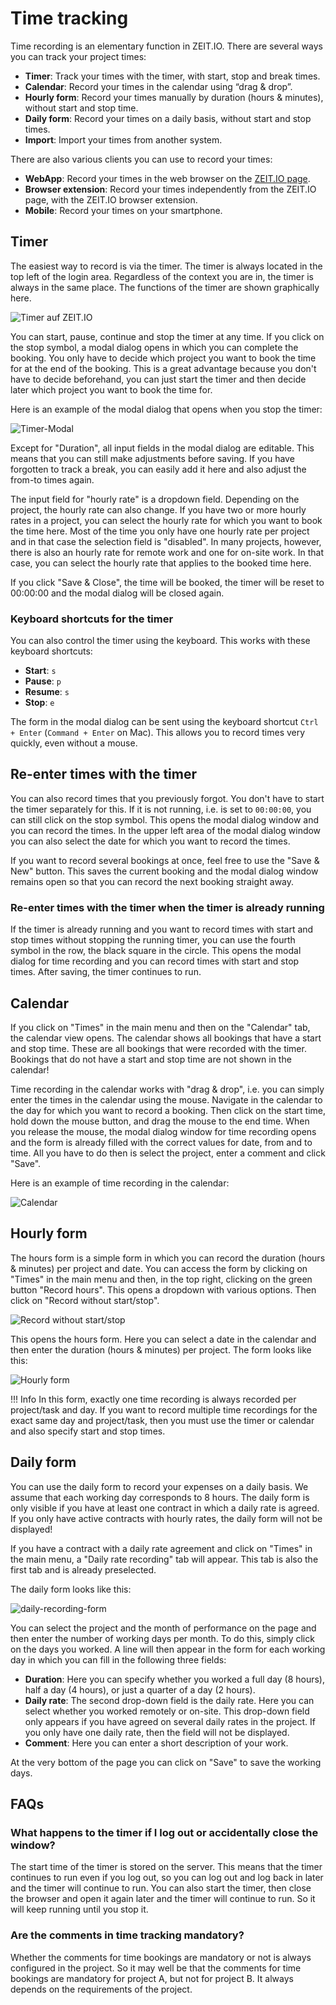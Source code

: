 # Time tracking 

Time recording is an elementary function in ZEIT.IO. There are several ways you can track your project times:

- **Timer**: Track your times with the timer, with start, stop and break times.
- **Calendar**: Record your times in the calendar using “drag & drop”.
- **Hourly form**: Record your times manually by duration (hours & minutes), without start and stop time.
- **Daily form**: Record your times on a daily basis, without start and stop times.
- **Import**: Import your times from another system.

There are also various clients you can use to record your times:

- **WebApp**: Record your times in the web browser on the [ZEIT.IO page](https://zeit.io/en/).
- **Browser extension**: Record your times independently from the ZEIT.IO page, with the ZEIT.IO browser extension.
- **Mobile**: Record your times on your smartphone.

## Timer

The easiest way to record is via the timer.
The timer is always located in the top left of the login area.
Regardless of the context you are in, the timer is always in the same place.
The functions of the timer are shown graphically here.

![Timer auf ZEIT.IO](../img/timer-functions.png)

You can start, pause, continue and stop the timer at any time.
If you click on the stop symbol, a modal dialog opens in which you can complete the booking.
You only have to decide which project you want to book the time for at the end of the booking.
This is a great advantage because you don't have to decide beforehand, you can just start the timer and then decide 
later which project you want to book the time for.

Here is an example of the modal dialog that opens when you stop the timer:

![Timer-Modal](../img/context-freelance/timer-dialog-01-en.png)

Except for "Duration", all input fields in the modal dialog are editable.
This means that you can still make adjustments before saving.
If you have forgotten to track a break, you can easily add it here and also adjust the from-to times again.

The input field for "hourly rate" is a dropdown field.
Depending on the project, the hourly rate can also change.
If you have two or more hourly rates in a project, you can select the hourly rate for which you want to book the time here.
Most of the time you only have one hourly rate per project and in that case the selection field is "disabled".
In many projects, however, there is also an hourly rate for remote work and one for on-site work.
In that case, you can select the hourly rate that applies to the booked time here.

If you click "Save & Close", the time will be booked, the timer will be reset to 00:00:00 and the modal dialog will be closed again.

### Keyboard shortcuts for the timer

You can also control the timer using the keyboard. This works with these keyboard shortcuts:

- **Start**: `s`
- **Pause**: `p`
- **Resume**: `s`
- **Stop**: `e`

The form in the modal dialog can be sent using the keyboard shortcut `Ctrl + Enter` (`Command + Enter` on Mac).
This allows you to record times very quickly, even without a mouse.

## Re-enter times with the timer 

You can also record times that you previously forgot. You don't have to start the timer separately for this.
If it is not running, i.e. is set to `00:00:00`, you can still click on the stop symbol.
This opens the modal dialog window and you can record the times. 
In the upper left area of the modal dialog window you can also select the date for which you want to record the times.

If you want to record several bookings at once, feel free to use the "Save & New" button.
This saves the current booking and the modal dialog window remains open so that you can record the next booking straight away.

### Re-enter times with the timer when the timer is already running

If the timer is already running and you want to record times with start and stop times without stopping the running timer, you can use the fourth symbol in the row, the black square in the circle.
This opens the modal dialog for time recording and you can record times with start and stop times.
After saving, the timer continues to run.

## Calendar

If you click on "Times" in the main menu and then on the "Calendar" tab, the calendar view opens.
The calendar shows all bookings that have a start and stop time.
These are all bookings that were recorded with the timer.
Bookings that do not have a start and stop time are not shown in the calendar!

Time recording in the calendar works with "drag & drop", i.e. you can simply enter the times in the calendar using the mouse.
Navigate in the calendar to the day for which you want to record a booking.
Then click on the start time, hold down the mouse button, and drag the mouse to the end time.
When you release the mouse, the modal dialog window for time recording opens and the form is already filled with the correct values for date, from and to time.
All you have to do then is select the project, enter a comment and click "Save".

Here is an example of time recording in the calendar:

![Calendar](../img/context-freelance/calendar-01-en.gif)


## Hourly form

The hours form is a simple form in which you can record the duration (hours & minutes) per project and date.
You can access the form by clicking on "Times" in the main menu and then, in the top right, clicking on the green button "Record hours".
This opens a dropdown with various options. Then click on "Record without start/stop".

![Record without start/stop](../img/context-freelance/hour-form-01-en.png)

This opens the hours form. Here you can select a date in the calendar and then enter the duration (hours & minutes) per project. 
The form looks like this:

![Hourly form](../img/context-freelance/hour-form-02-en.png)

!!! Info
    In this form, exactly one time recording is always recorded per project/task and day.
    If you want to record multiple time recordings for the exact same day and project/task, then you must
    use the timer or calendar and also specify start and stop times.

## Daily form

You can use the daily form to record your expenses on a daily basis.
We assume that each working day corresponds to 8 hours.
The daily form is only visible if you have at least one contract in which a daily rate is agreed.
If you only have active contracts with hourly rates, the daily form will not be displayed!

If you have a contract with a daily rate agreement and click on "Times" in the main menu, a "Daily rate recording" tab will appear.
This tab is also the first tab and is already preselected.

The daily form looks like this:

![daily-recording-form](../img/context-freelance/day-form-01-de.png)

You can select the project and the month of performance on the page and then enter the number of working days per month.
To do this, simply click on the days you worked.
A line will then appear in the form for each working day in which you can fill in the following three fields:

- **Duration**: Here you can specify whether you worked a full day (8 hours), half a day (4 hours),
  or just a quarter of a day (2 hours).
- **Daily rate**: The second drop-down field is the daily rate. Here you can select whether you worked remotely or on-site.
  This drop-down field only appears if you have agreed on several daily rates in the project.
  If you only have one daily rate, then the field will not be displayed.
- **Comment**: Here you can enter a short description of your work.

At the very bottom of the page you can click on "Save" to save the working days.

## FAQs

### What happens to the timer if I log out or accidentally close the window?

The start time of the timer is stored on the server.
This means that the timer continues to run even if you log out, so you can log out and log back in later and the timer will continue to run.
You can also start the timer, then close the browser and open it again later and the timer will continue to run.
So it will keep running until you stop it.

### Are the comments in time tracking mandatory?

Whether the comments for time bookings are mandatory or not is always configured in the project.
So it may well be that the comments for time bookings are mandatory for project A, but not for project B.
It always depends on the requirements of the project.
